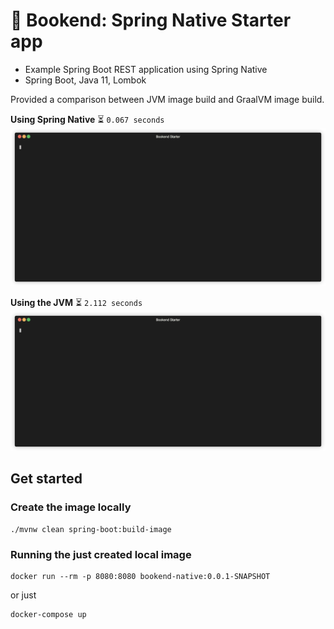 # 🚀 Bookend: Spring Native Starter app

- Example Spring Boot REST application using Spring Native
- Spring Boot, Java 11, Lombok

Provided a comparison between JVM image build and GraalVM image build.

**Using Spring Native** :hourglass_flowing_sand: `0.067 seconds`
<img src="https://github.com/antmordel/bookend-doc/blob/7a20cd9fcbc9556a8500f8606ee0fb9ba3e96cdf/assets/docker-jvm.gif?raw=true"
  width="1200" alt="Execution for Spring Native" />

**Using the JVM** :hourglass_flowing_sand: `2.112 seconds`
<img src="https://github.com/antmordel/bookend-doc/blob/7a20cd9fcbc9556a8500f8606ee0fb9ba3e96cdf/assets/docker-native.gif?raw=true"
  width="1200" alt="Execution for Spring on top of the JVM" />

## Get started

### Create the image locally
```shell
./mvnw clean spring-boot:build-image
```

### Running the just created local image 

```
docker run --rm -p 8080:8080 bookend-native:0.0.1-SNAPSHOT
```
or just
```
docker-compose up
```
